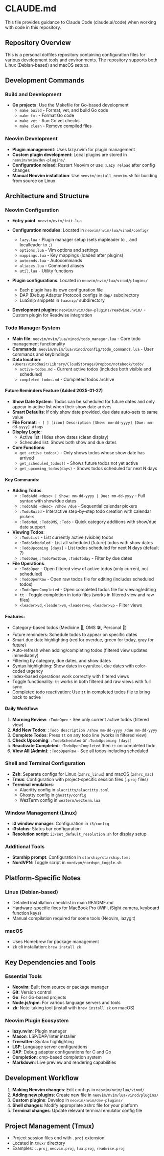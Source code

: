 # CLAUDE.md

This file provides guidance to Claude Code (claude.ai/code) when working with code in this repository.

## Repository Overview

This is a personal dotfiles repository containing configuration files for various development tools and environments. The repository supports both Linux (Debian-based) and macOS setups.

## Development Commands

### Build and Development

- **Go projects**: Use the Makefile for Go-based development
  - `make build` - Format, vet, and build Go code
  - `make fmt` - Format Go code
  - `make vet` - Run Go vet checks
  - `make clean` - Remove compiled files

### Neovim Development

- **Plugin management**: Uses lazy.nvim for plugin management
- **Custom plugin development**: Local plugins are stored in `neovim/nvim/dev-plugins/`
- **Configuration reload**: Restart Neovim or use `:Lazy reload` after config changes
- **Manual Neovim installation**: Use `neovim/install_neovim.sh` for building from source on Linux

## Architecture and Structure

### Neovim Configuration

- **Entry point**: `neovim/nvim/init.lua`
- **Configuration modules**: Located in `neovim/nvim/lua/vinod/config/`

  - `lazy.lua` - Plugin manager setup (sets mapleader to `,` and localleader to `;`)
  - `options.lua` - Vim options and settings
  - `mappings.lua` - Key mappings (loaded after plugins)
  - `autocmds.lua` - Autocommands
  - `aliases.lua` - Command aliases
  - `util.lua` - Utility functions

- **Plugin configurations**: Located in `neovim/nvim/lua/vinod/plugins/`

  - Each plugin has its own configuration file
  - DAP (Debug Adapter Protocol) configs in `dap/` subdirectory
  - LuaSnip snippets in `luasnip/` subdirectory

- **Development plugins**: `neovim/nvim/dev-plugins/readwise.nvim/` - Custom plugin for Readwise integration

### Todo Manager System

- **Main file**: `neovim/nvim/lua/vinod/todo_manager.lua` - Core todo management functionality
- **Commands**: `neovim/nvim/lua/vinod/config/todo_commands.lua` - User commands and keybindings
- **Data location**: `/Users/vinodnair/Library/CloudStorage/Dropbox/notebook/todo/`
  - `active-todos.md` - Current active todos (includes both visible and scheduled)
  - `completed-todos.md` - Completed todos archive

#### **Future Reminders Feature** (Added 2025-01-27)
- **Show Date System**: Todos can be scheduled for future dates and only appear in active list when their show date arrives
- **Smart Defaults**: If only show date provided, due date auto-sets to same value
- **File Format**: `- [ ] [icon] Description [Show: mm-dd-yyyy] [Due: mm-dd-yyyy] #tags`
- **Display Logic**: 
  - Active list: Hides show dates (clean display)
  - Scheduled list: Shows both show and due dates
- **Core Functions**:
  - `get_active_todos()` - Only shows todos whose show date has arrived
  - `get_scheduled_todos()` - Shows future todos not yet active
  - `get_upcoming_todos(days)` - Shows todos scheduled for next N days

#### **Key Commands**:
- **Adding Todos**:
  - `:TodoAdd <desc> | Show: mm-dd-yyyy | Due: mm-dd-yyyy` - Full syntax with show/due dates
  - `:TodoAdd <desc> /show /due` - Sequential calendar pickers
  - `:TodoBuild` - Interactive step-by-step todo creation with calendar pickers
  - `:TodoMed`, `:TodoOMS`, `:Todo` - Quick category additions with show/due date support
- **Viewing Todos**:
  - `:TodoList` - List currently active (visible) todos
  - `:TodoScheduled` - List all scheduled (future) todos with show dates
  - `:TodoUpcoming [days]` - List todos scheduled for next N days (default 7)
  - `:TodoDue`, `:TodoPastDue`, `:TodoToday` - Filter by due dates
- **File Operations**:
  - `:TodoOpen` - Open filtered view of active todos (only current, not scheduled)
  - `:TodoOpenRaw` - Open raw todos file for editing (includes scheduled todos)
  - `:TodoOpenCompleted` - Open completed todos file for viewing/editing
  - `tt` - Toggle completion in todo files (works in filtered view and raw files)
  - `<leader>vd`, `<leader>vm`, `<leader>vo`, `<leader>vp` - Filter views

#### **Features**:
- Category-based todos (Medicine 💊, OMS 🛠️, Personal 🏡)
- Future reminders: Schedule todos to appear on specific dates
- Smart due date highlighting (red for overdue, green for today, gray for future)
- Auto-refresh when adding/completing todos (filtered view updates immediately)
- Filtering by category, due dates, and show dates
- Syntax highlighting: Show dates in cyan/teal, due dates with color-coded urgency
- Index-based operations work correctly with filtered views
- Toggle functionality: `tt` works in both filtered and raw views with full sync
- Completed todo reactivation: Use `tt` in completed todos file to bring back to active

#### **Daily Workflow**:
1. **Morning Review**: `:TodoOpen` - See only current active todos (filtered view)
2. **Add New Todos**: `:Todo description /show mm-dd-yyyy /due mm-dd-yyyy` 
3. **Complete Todos**: Press `tt` on any todo line (works in filtered view)
4. **Check Upcoming**: `:TodoScheduled` or `:TodoUpcoming [days]`
5. **Reactivate Completed**: `:TodoOpenCompleted` then `tt` on completed todo
6. **View All (Admin)**: `:TodoOpenRaw` - See all todos including scheduled

### Shell and Terminal Configuration

- **Zsh**: Separate configs for Linux (`zshrc_linux`) and macOS (`zshrc_mac`)
- **Tmux**: Configuration with project-specific session files (`.proj` files)
- **Terminal emulators**:
  - Alacritty config in `alacritty/alacritty.toml`
  - Ghostty config in `ghostty/config`
  - WezTerm config in `wezterm/wezterm.lua`

### Window Management (Linux)

- **i3 window manager**: Configuration in `i3/config`
- **i3status**: Status bar configuration
- **Resolution script**: `i3/set_default_resolution.sh` for display setup

### Additional Tools

- **Starship prompt**: Configuration in `starship/starship.toml`
- **NordVPN**: Toggle script in `nordvpn/nordvpn_toggle.sh`

## Platform-Specific Notes

### Linux (Debian-based)

- Detailed installation checklist in main README.md
- Hardware-specific fixes for MacBook Pro (WiFi, iSight camera, keyboard function keys)
- Manual compilation required for some tools (Neovim, lazygit)

### macOS

- Uses Homebrew for package management
- zk cli installation: `brew install zk`

## Key Dependencies and Tools

### Essential Tools

- **Neovim**: Built from source or package manager
- **Git**: Version control
- **Go**: For Go-based projects
- **Node.js/npm**: For various language servers and tools
- **zk**: Note-taking tool (install with `brew install zk` on macOS)

### Neovim Plugin Ecosystem

- **lazy.nvim**: Plugin manager
- **Mason**: LSP/DAP/linter installer
- **Treesitter**: Syntax highlighting
- **LSP**: Language server configurations
- **DAP**: Debug adapter configurations for C and Go
- **Completion**: cmp-based completion system
- **Markdown**: Live preview and rendering capabilities

## Development Workflow

1. **Making Neovim changes**: Edit configs in `neovim/nvim/lua/vinod/`
2. **Adding new plugins**: Create new file in `neovim/nvim/lua/vinod/plugins/`
3. **Custom plugins**: Develop in `neovim/nvim/dev-plugins/`
4. **Shell changes**: Modify appropriate zshrc file for your platform
5. **Terminal changes**: Update relevant terminal emulator config file

## Project Management (Tmux)

- Project session files end with `.proj` extension
- Located in `tmux/` directory
- Examples: `c.proj`, `neovim.proj`, `lua.proj`, `readwise.proj`
